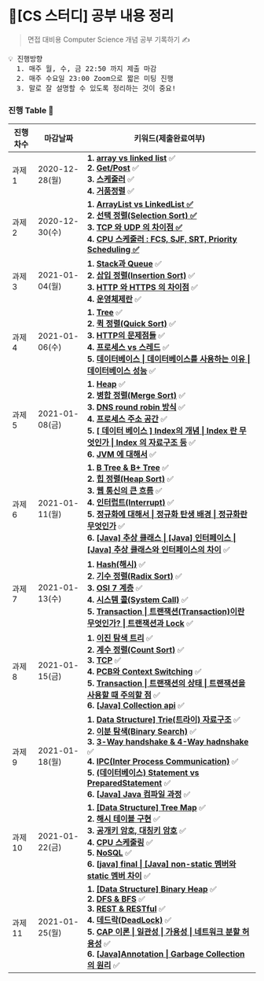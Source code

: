 # 📓[CS 스터디] 공부 내용 정리
> 면접 대비용 Computer Science 개념 공부 기록하기 ✍️

<pre>
💡 진행방향
  1. 매주 월, 수, 금 22:50 까지 제출 마감
  2. 매주 수요일 23:00 Zoom으로 짧은 미팅 진행
  3. 말로 잘 설명할 수 있도록 정리하는 것이 중요!
</pre>

### 진행 Table 🌴

| 진행차수 | 마감날짜       | 키워드(제출완료여부)                                         |
| -------- | -------------- | ------------------------------------------------------------ |
| 과제1    | 2020-12-28(월) | **1. [array vs linked list](https://github.com/Juhee-Jeong-SW/CS_study_juhee/blob/main/Data%20Structure/array_vs_linkedList.md)** ✅ <br />**2. [Get/Post](https://github.com/Juhee-Jeong-SW/CS_study_juhee/blob/main/Network/get_vs_post.md)** ✅<br />**3. [스케줄러](https://github.com/Juhee-Jeong-SW/CS_study_juhee/blob/main/OS/scheduler(long%2Cmid%2Cshort).md)** ✅ <br />**4. [거품정렬](https://github.com/Juhee-Jeong-SW/CS_study_juhee/blob/main/Algorithm/bubble_sort.md)** ✅ |
| 과제2    | 2020-12-30(수) | **1. [ArrayList vs LinkedList ✅](https://github.com/Juhee-Jeong-SW/CS_study_juhee/blob/main/Data%20Structure/Array%20List%20vs%20Linked%20List.md)**<br />**2. [선택 정렬(Selection Sort) ✅](https://github.com/Juhee-Jeong-SW/CS_study_juhee/blob/main/Algorithm/selection%20sort.md)**<br />**3. [TCP 와 UDP 의 차이점 ✅](https://github.com/Juhee-Jeong-SW/CS_study_juhee/blob/main/Network/tcp_vs_udp.md)**<br />**4. [CPU 스케줄러 : FCS, SJF, SRT, Priority Scheduling ✅](https://github.com/Juhee-Jeong-SW/CS_study_juhee/blob/main/OS/cpu%20scheduling.md)** |
| 과제3    | 2021-01-04(월) | **1. [Stack과 Queue](https://github.com/Juhee-Jeong-SW/CS_study_juhee/blob/main/Data%20Structure/stack_%26_queue.md)** ✅ <br />**2. [삽입 정렬(Insertion Sort)](https://github.com/Juhee-Jeong-SW/CS_study_juhee/blob/main/Algorithm/insertion_sort.md)** ✅<br />**3. [HTTP 와 HTTPS 의 차이점](https://github.com/Juhee-Jeong-SW/CS_study_juhee/blob/main/Network/http_%26_https.md)** ✅<br />**4. [운영체제란](https://github.com/Juhee-Jeong-SW/CS_study_juhee/blob/main/OS/operating_system.md)** ✅ |
| 과제4    | 2021-01-06(수) | **1. [Tree](https://github.com/Juhee-Jeong-SW/CS_study_juhee/blob/main/Data%20Structure/tree.md)** ✅ <br />**2. [퀵 정렬(Quick Sort)](https://github.com/Juhee-Jeong-SW/CS_study_juhee/blob/main/Algorithm/quick_sort.md)** ✅<br />**3. [HTTP의 문제점들](https://github.com/Juhee-Jeong-SW/CS_study_juhee/blob/main/Network/problems_http.md)** ✅<br />**4. [프로세스 vs 스레드](https://github.com/Juhee-Jeong-SW/CS_study_juhee/blob/main/OS/process_vs_thread.md)** ✅<br />**5. [데이터베이스 \| 데이터베이스를 사용하는 이유 \| 데이터베이스 성능](https://github.com/Juhee-Jeong-SW/CS_study_juhee/blob/main/Database/database.md)** ✅ |
| 과제5    | 2021-01-08(금) | **1. [Heap](https://github.com/Juhee-Jeong-SW/CS_study_juhee/blob/main/Data%20Structure/heap.md)** ✅ <br />**2. [병합 정렬(Merge Sort)](https://github.com/Juhee-Jeong-SW/CS_study_juhee/blob/main/Algorithm/merge_sort.md)** ✅<br />**3. [DNS round robin 방식](https://github.com/Juhee-Jeong-SW/CS_study_juhee/blob/main/Network/dns_round_robin.md)** ✅<br />**4. [프로세스 주소 공간](https://github.com/Juhee-Jeong-SW/CS_study_juhee/blob/main/OS/process_adress_space.md)** ✅<br />**5. [[ 데이터 베이스 ] Index의 개념 \| Index 란 무엇인가 \| Index 의 자료구조 등](https://github.com/Juhee-Jeong-SW/CS_study_juhee/blob/main/Database/database_index.md)** ✅<br />**6. [JVM 에 대해서](https://github.com/Juhee-Jeong-SW/CS_study_juhee/blob/main/Java/jvm.md)** ✅ |
| 과제6    | 2021-01-11(월) | **1. [B Tree & B+ Tree](https://github.com/Juhee-Jeong-SW/CS_study_juhee/blob/main/Data%20Structure/b_tree%26b%2Btree.md)** ✅ <br />**2. [힙 정렬(Heap Sort)](https://github.com/Juhee-Jeong-SW/CS_study_juhee/blob/main/Algorithm/heap_sort.md)** ✅<br />**3. [웹 통신의 큰 흐름](https://github.com/Juhee-Jeong-SW/CS_study_juhee/blob/main/Network/flow_web_communication.md)** ✅<br />**4. [인터럽트(Interrupt)](https://github.com/Juhee-Jeong-SW/CS_study_juhee/blob/main/OS/interrupt.md)** ✅<br />**5. [정규화에 대해서 \| 정규화 탄생 배경 \| 정규화란 무엇인가](https://github.com/Juhee-Jeong-SW/CS_study_juhee/blob/main/Database/generalization.md)** ✅<br />**6. [[Java] 추상 클래스 \| [Java] 인터페이스 \| [Java] 추상 클래스와 인터페이스의 차이](https://github.com/Juhee-Jeong-SW/CS_study_juhee/blob/main/Java/abstract_class%26interface.md)** ✅ |
| 과제7    | 2021-01-13(수) | **1. [Hash(해시)](https://github.com/Juhee-Jeong-SW/CS_study_juhee/blob/main/Data%20Structure/hash.md)** ✅ <br />**2. [기수 정렬(Radix Sort)](https://github.com/Juhee-Jeong-SW/CS_study_juhee/blob/main/Algorithm/radix_sort.md)** ✅<br />**3. [OSI 7 계층](https://github.com/Juhee-Jeong-SW/CS_study_juhee/blob/main/Network/osi_7layers.md)** ✅<br />**4. [시스템 콜(System Call)](https://github.com/Juhee-Jeong-SW/CS_study_juhee/blob/main/OS/system_call.md)** ✅<br />**5. [Transaction \| 트랜잭션(Transaction)이란 무엇인가? \| 트랜잭션과 Lock](https://github.com/Juhee-Jeong-SW/CS_study_juhee/blob/main/Database/transaction.md)** ✅ |
| 과제8    | 2021-01-15(금) | **1. [이진 탐색 트리](https://github.com/Juhee-Jeong-SW/CS_study_juhee/blob/main/Data%20Structure/binary_search_tree.md)** ✅<br />**2. [계수 정렬(Count Sort)](https://github.com/Juhee-Jeong-SW/CS_study_juhee/blob/main/Algorithm/counting_sort.md)** ✅<br />**3. [TCP](https://github.com/Juhee-Jeong-SW/CS_study_juhee/blob/main/Network/tcp.md)** ✅<br />**4. [PCB와 Context Switching](https://github.com/Juhee-Jeong-SW/CS_study_juhee/blob/main/OS/pcb%26context_switching.md)** ✅<br />**5. [Transaction \| 트랜잭션의 상태 \| 트랜잭션을 사용할 때 주의할 점](https://github.com/Juhee-Jeong-SW/CS_study_juhee/blob/main/Database/transaction_state.md)** ✅<br />**6. [[Java\] Collection api](https://github.com/Juhee-Jeong-SW/CS_study_juhee/blob/main/Java/collection_api.md)** ✅ |
| 과제9    | 2021-01-18(월) | **1. [Data Structure\] Trie(트라이) 자료구조](https://github.com/Juhee-Jeong-SW/CS_study_juhee/blob/main/Data%20Structure/trie.md)** ✅<br/>**2. [이분 탐색(Binary Search)](https://github.com/Juhee-Jeong-SW/CS_study_juhee/blob/main/Algorithm/binary_search.md)** ✅<br/>**3. [3-Way handshake & 4-Way hadnshake](https://github.com/Juhee-Jeong-SW/CS_study_juhee/blob/main/Network/3way_4way_handshake.md)** ✅<br/>**4. [IPC(Inter Process Communication)](https://github.com/Juhee-Jeong-SW/CS_study_juhee/blob/main/OS/ipc.md)** ✅<br/>**5. [(데이터베이스) Statement vs PreparedStatement](https://github.com/Juhee-Jeong-SW/CS_study_juhee/blob/main/Database/statement_preparedStatement.md)** ✅<br/>**6. [[Java\] Java 컴파일 과정](https://github.com/Juhee-Jeong-SW/CS_study_juhee/blob/main/Java/compile_sequence.md)** ✅ |
| 과제10   | 2021-01-22(금) | **1. [[Data Structure] Tree Map](https://github.com/Juhee-Jeong-SW/CS_study_juhee/blob/main/Data%20Structure/treemap.md)** ✅<br />**2. [해시 테이블 구현](https://github.com/Juhee-Jeong-SW/CS_study_juhee/blob/main/Algorithm/hashtable.md)** ✅<br />**3. [공개키 암호, 대칭키 암호](https://github.com/Juhee-Jeong-SW/CS_study_juhee/blob/main/Network/public_private_key.md)** ✅<br />**4. [CPU 스케줄링](https://github.com/Juhee-Jeong-SW/CS_study_juhee/blob/main/OS/cpu_scheduling_2.md)** ✅<br />**5. [NoSQL](https://github.com/Juhee-Jeong-SW/CS_study_juhee/blob/main/Database/NoSQL.md)** ✅<br />**6. [[java\] final \| [Java] non-static 멤버와 static 멤버 차이](https://github.com/Juhee-Jeong-SW/CS_study_juhee/blob/main/Java/final_static_non_static.md)** ✅ |
| 과제11   | 2021-01-25(월) | **1. [[Data Structure] Binary Heap](https://github.com/Juhee-Jeong-SW/CS_study_juhee/blob/main/Data%20Structure/binary_heap.md)** ✅<br />**2. [DFS & BFS](https://github.com/Juhee-Jeong-SW/CS_study_juhee/blob/main/Algorithm/bfs_dfs.md)** ✅<br />**3. [REST & RESTful](https://github.com/Juhee-Jeong-SW/CS_study_juhee/tree/main/Network)** ✅<br />**4. [데드락(DeadLock)](https://github.com/Juhee-Jeong-SW/CS_study_juhee/blob/main/OS/deadlock.md)** ✅<br />**5. [CAP 이론 \| 일관성 \| 가용성 \| 네트워크 분할 허용성](https://github.com/Juhee-Jeong-SW/CS_study_juhee/blob/main/Database/cap_theory.md)** ✅<br />**6. [[Java\]Annotation \| Garbage Collection의 원리](https://github.com/Juhee-Jeong-SW/CS_study_juhee/blob/main/Java/annotation_garbage_collection.md)** ✅ |

